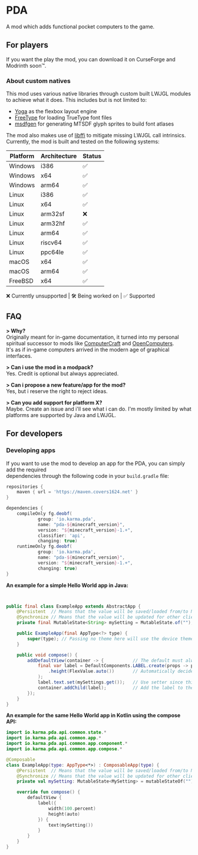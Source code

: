 # PDA

A mod which adds functional pocket computers to the game.

## For players

If you want the play the mod, you can download it on CurseForge and Modrinth soon&trade;.

### About custom natives

This mod uses various native libraries through custom built LWJGL modules to achieve what it does. This includes but is
not
limited to:

* [Yoga](https://github.com/facebook/yoga) as the flexbox layout engine
* [FreeType](https://github.com/freetype/freetype) for loading TrueType font files
* [msdfgen](https://github.com/Chlumsky/msdfgen) for generating MTSDF glyph sprites to build font atlases

The mod also makes use of [libffi](https://github.com/libffi/libffi) to mitigate missing LWJGL call intrinsics.  
Currently, the mod is built and tested on the following systems:

| Platform | Architecture | Status |
|----------|--------------|------|
| Windows  | i386         | ✅    |
| Windows  | x64          | ✅    |
| Windows  | arm64        | ✅   |
| Linux    | i386         | ✅    |
| Linux    | x64          | ✅    |
| Linux    | arm32sf      | ❌    |
| Linux    | arm32hf      | ✅    |
| Linux    | arm64        | ✅  |
| Linux    | riscv64      | ✅  |
| Linux    | ppc64le      | ✅  |
| macOS    | x64          | ✅    |
| macOS    | arm64        | ✅   |
| FreeBSD  | x64          | ✅   |

❌ Currently unsupported | 🛠️ Being worked on | ✅ Supported

## FAQ

**> Why?**  
Originally meant for in-game documentation, it turned into my personal  
spiritual successor to mods like [ComputerCraft](https://tweaked.cc/) and [OpenComputers](https://www.curseforge.com/minecraft/mc-mods/opencomputers).  
It's as if in-game computers arrived in the modern age of graphical interfaces.

**> Can i use the mod in a modpack?**  
Yes. Credit is optional but always appreciated.

**> Can i propose a new feature/app for the mod?**  
Yes, but i reserve the right to reject ideas.

**> Can you add support for platform X?**  
Maybe. Create an issue and i'll see what i can do. I'm mostly limited by what  
platforms are supported by Java and LWJGL.

## For developers

### Developing apps

If you want to use the mod to develop an app for the PDA, you can simply add the required  
dependencies through the following code in your `build.gradle` file:

```groovy
repositories {
    maven { url = 'https://maven.covers1624.net' }
}

dependencies {
    compileOnly fg.deobf(
            group: 'io.karma.pda',
            name: "pda-${minecraft_version}",
            version: "${minecraft_version}-1.+",
            classifier: 'api',
            changing: true)
    runtimeOnly fg.deobf(
            group: 'io.karma.pda',
            name: "pda-${minecraft_version}",
            version: "${minecraft_version}-1.+",
            changing: true)
}
```

**An example for a simple Hello World app in Java:**

```java


public final class ExampleApp extends AbstractApp {
    @Persistent  // Means that the value will be saved/loaded from/to NBT
    @Synchronize // Means that the value will be updated for other clients in realtime
    private final MutableState<String> mySetting = MutableState.of("");

    public ExampleApp(final AppType<?> type) {
        super(type); // Passing no theme here will use the device theme
    }

    public void compose() {
        addDefaultView(container -> {           // The default must always be present
            final var label = DefaultComponents.LABEL.create(props -> props.width(FlexValue.percent(100F)) // 100% of the width of the parent
                .height(FlexValue.auto())       // Automatically decide on the height
            );
            label.text.set(mySettings.get());   // Use setter since this is a syncable property
            container.addChild(label);          // Add the label to the container of the default view
        });
    }
}
```

**An example for the same Hello World app in Kotlin using the compose API:**

```kotlin
import io.karma.pda.api.common.state.*
import io.karma.pda.api.common.app.*
import io.karma.pda.api.common.app.component.*
import io.karma.pda.api.common.app.compose.*

@Composable
class ExampleApp(type: AppType<*>) : ComposableApp(type) {
    @Persistent  // Means that the value will be saved/loaded from/to NBT
    @Synchronize // Means that the value will be updated for other clients in realtime
    private val mySetting: MutableState<MySetting> = mutableStateOf("")

    override fun compose() {
        defaultView {
            label({
                width(100.percent)
                height(auto)
            }) {
                text(mySetting())
            }
        }
    }
}
```
